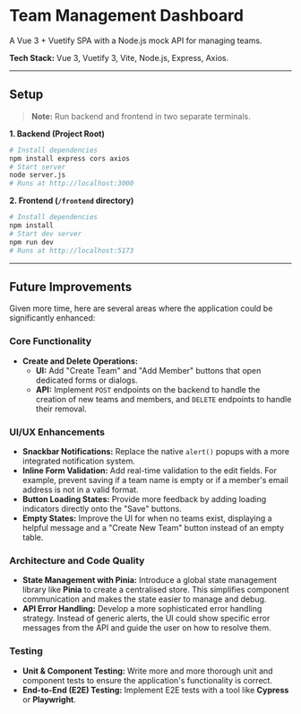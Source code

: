 # Team Management Dashboard
A Vue 3 + Vuetify SPA with a Node.js mock API for managing teams.

**Tech Stack:** Vue 3, Vuetify 3, Vite, Node.js, Express, Axios.

---

## Setup

> **Note:** Run backend and frontend in two separate terminals.

**1. Backend (Project Root)**
```bash
# Install dependencies
npm install express cors axios
# Start server
node server.js
# Runs at http://localhost:3000
```

**2. Frontend (`/frontend` directory)**
```bash
# Install dependencies
npm install
# Start dev server
npm run dev
# Runs at http://localhost:5173
```


---

## Future Improvements

Given more time, here are several areas where the application could be significantly enhanced:

### Core Functionality

* **Create and Delete Operations:**
    * **UI:** Add "Create Team" and "Add Member" buttons that open dedicated forms or dialogs.
    * **API:** Implement `POST` endpoints on the backend to handle the creation of new teams and members, and `DELETE` endpoints to handle their removal.

### UI/UX Enhancements

* **Snackbar Notifications:** Replace the native `alert()` popups with a more integrated notification system.
* **Inline Form Validation:** Add real-time validation to the edit fields. For example, prevent saving if a team name is empty or if a member's email address is not in a valid format.
* **Button Loading States:** Provide more feedback by adding loading indicators directly onto the "Save" buttons. 
* **Empty States:** Improve the UI for when no teams exist, displaying a helpful message and a "Create New Team" button instead of an empty table.

### Architecture and Code Quality

* **State Management with Pinia:** Introduce a global state management library like **Pinia** to create a centralised store. This simplifies component communication and makes the state easier to manage and debug.
* **API Error Handling:** Develop a more sophisticated error handling strategy. Instead of generic alerts, the UI could show specific error messages from the API and guide the user on how to resolve them.

### Testing

* **Unit & Component Testing:** Write more and more thorough unit and component tests to ensure the application's functionality is correct.
* **End-to-End (E2E) Testing:** Implement E2E tests with a tool like **Cypress** or **Playwright**.

